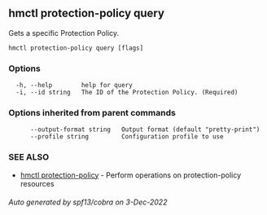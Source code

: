 ## hmctl protection-policy query

Gets a specific Protection Policy.

```
hmctl protection-policy query [flags]
```

### Options

```
  -h, --help        help for query
  -i, --id string   The ID of the Protection Policy. (Required)
```

### Options inherited from parent commands

```
      --output-format string   Output format (default "pretty-print")
      --profile string         Configuration profile to use
```

### SEE ALSO

* [hmctl protection-policy](hmctl_protection-policy.md)	 - Perform operations on protection-policy resources

###### Auto generated by spf13/cobra on 3-Dec-2022
